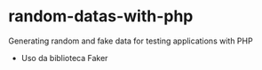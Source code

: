 # random-datas-with-php
Generating random and fake data for testing applications with PHP

- Uso da biblioteca Faker
